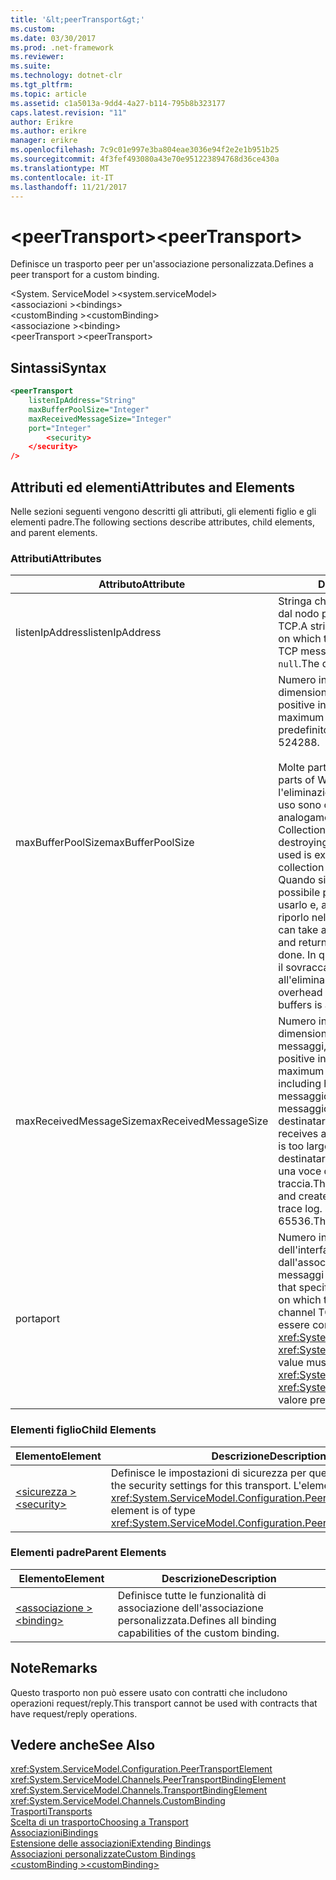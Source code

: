 ```yaml
---
title: '&lt;peerTransport&gt;'
ms.custom: 
ms.date: 03/30/2017
ms.prod: .net-framework
ms.reviewer: 
ms.suite: 
ms.technology: dotnet-clr
ms.tgt_pltfrm: 
ms.topic: article
ms.assetid: c1a5013a-9dd4-4a27-b114-795b8b323177
caps.latest.revision: "11"
author: Erikre
ms.author: erikre
manager: erikre
ms.openlocfilehash: 7c9c01e997e3ba804eae3036e94f2e2e1b951b25
ms.sourcegitcommit: 4f3fef493080a43e70e951223894768d36ce430a
ms.translationtype: MT
ms.contentlocale: it-IT
ms.lasthandoff: 11/21/2017
---
```

# <a name="ltpeertransportgt"></a><span data-ttu-id="ac86b-102">&lt;peerTransport&gt;</span><span class="sxs-lookup"><span data-stu-id="ac86b-102">&lt;peerTransport&gt;</span></span>
<span data-ttu-id="ac86b-103">Definisce un trasporto peer per un'associazione personalizzata.</span><span class="sxs-lookup"><span data-stu-id="ac86b-103">Defines a peer transport for a custom binding.</span></span>  
  
 <span data-ttu-id="ac86b-104">\<System. ServiceModel ></span><span class="sxs-lookup"><span data-stu-id="ac86b-104">\<system.serviceModel></span></span>  
<span data-ttu-id="ac86b-105">\<associazioni ></span><span class="sxs-lookup"><span data-stu-id="ac86b-105">\<bindings></span></span>  
<span data-ttu-id="ac86b-106">\<customBinding ></span><span class="sxs-lookup"><span data-stu-id="ac86b-106">\<customBinding></span></span>  
<span data-ttu-id="ac86b-107">\<associazione ></span><span class="sxs-lookup"><span data-stu-id="ac86b-107">\<binding></span></span>  
<span data-ttu-id="ac86b-108">\<peerTransport ></span><span class="sxs-lookup"><span data-stu-id="ac86b-108">\<peerTransport></span></span>  
  
## <a name="syntax"></a><span data-ttu-id="ac86b-109">Sintassi</span><span class="sxs-lookup"><span data-stu-id="ac86b-109">Syntax</span></span>  
  
```xml  
<peerTransport   
    listenIpAddress="String"  
    maxBufferPoolSize="Integer"  
    maxReceivedMessageSize="Integer"  
    port="Integer"  
        <security>  
    </security>  
/>  
```  
  
## <a name="attributes-and-elements"></a><span data-ttu-id="ac86b-110">Attributi ed elementi</span><span class="sxs-lookup"><span data-stu-id="ac86b-110">Attributes and Elements</span></span>  
 <span data-ttu-id="ac86b-111">Nelle sezioni seguenti vengono descritti gli attributi, gli elementi figlio e gli elementi padre.</span><span class="sxs-lookup"><span data-stu-id="ac86b-111">The following sections describe attributes, child elements, and parent elements.</span></span>  
  
### <a name="attributes"></a><span data-ttu-id="ac86b-112">Attributi</span><span class="sxs-lookup"><span data-stu-id="ac86b-112">Attributes</span></span>  
  
|<span data-ttu-id="ac86b-113">Attributo</span><span class="sxs-lookup"><span data-stu-id="ac86b-113">Attribute</span></span>|<span data-ttu-id="ac86b-114">Descrizione</span><span class="sxs-lookup"><span data-stu-id="ac86b-114">Description</span></span>|  
|---------------|-----------------|  
|<span data-ttu-id="ac86b-115">listenIpAddress</span><span class="sxs-lookup"><span data-stu-id="ac86b-115">listenIpAddress</span></span>|<span data-ttu-id="ac86b-116">Stringa che specifica l'indirizzo IP usato dal nodo peer per l'ascolto dei messaggi TCP.</span><span class="sxs-lookup"><span data-stu-id="ac86b-116">A string that specifies an IP address on which the peer node will listen for TCP messages.</span></span> <span data-ttu-id="ac86b-117">Il valore predefinito è `null`.</span><span class="sxs-lookup"><span data-stu-id="ac86b-117">The default is `null`.</span></span>|  
|<span data-ttu-id="ac86b-118">maxBufferPoolSize</span><span class="sxs-lookup"><span data-stu-id="ac86b-118">maxBufferPoolSize</span></span>|<span data-ttu-id="ac86b-119">Numero intero positivo che specifica la dimensione massima del pool di buffer.</span><span class="sxs-lookup"><span data-stu-id="ac86b-119">A positive integer that specifies the maximum size of the buffer pool.</span></span> <span data-ttu-id="ac86b-120">Il valore predefinito è 524288.</span><span class="sxs-lookup"><span data-stu-id="ac86b-120">The default is 524288.</span></span><br /><br /> <span data-ttu-id="ac86b-121">Molte parti di WCF usano buffer.</span><span class="sxs-lookup"><span data-stu-id="ac86b-121">Many parts of WCF use buffers.</span></span> <span data-ttu-id="ac86b-122">La creazione e l'eliminazione dei buffer a ogni relativo uso sono operazioni onerose, analogamente a quelle di Garbage Collection dei buffer.</span><span class="sxs-lookup"><span data-stu-id="ac86b-122">Creating and destroying buffers each time they are used is expensive, and garbage collection for buffers is also expensive.</span></span> <span data-ttu-id="ac86b-123">Quando si usa un pool di buffer è possibile prelevare un buffer dal pool, usarlo e, al termine delle operazioni, riporlo nel pool.</span><span class="sxs-lookup"><span data-stu-id="ac86b-123">With buffer pools, you can take a buffer from the pool, use it, and return it to the pool once you are done.</span></span> <span data-ttu-id="ac86b-124">In questo modo è possibile evitare il sovraccarico dovuto alla creazione e all'eliminazione dei buffer.</span><span class="sxs-lookup"><span data-stu-id="ac86b-124">Thus the overhead in creating and destroying buffers is avoided.</span></span>|  
|<span data-ttu-id="ac86b-125">maxReceivedMessageSize</span><span class="sxs-lookup"><span data-stu-id="ac86b-125">maxReceivedMessageSize</span></span>|<span data-ttu-id="ac86b-126">Numero intero positivo che definisce la dimensione massima in byte dei messaggi, comprese le intestazioni.</span><span class="sxs-lookup"><span data-stu-id="ac86b-126">A positive integer that defines the maximum message size in bytes including headers.</span></span> <span data-ttu-id="ac86b-127">Il mittente di un messaggio riceve un errore SOAP se il messaggio è troppo grande per il destinatario.</span><span class="sxs-lookup"><span data-stu-id="ac86b-127">The sender of a message receives a SOAP fault when the message is too large for the receiver.</span></span> <span data-ttu-id="ac86b-128">Il destinatario elimina il messaggio e crea una voce dell'evento nel registro di traccia.</span><span class="sxs-lookup"><span data-stu-id="ac86b-128">The receiver drops the message and creates an entry of the event in the trace log.</span></span> <span data-ttu-id="ac86b-129">Il valore predefinito è 65536.</span><span class="sxs-lookup"><span data-stu-id="ac86b-129">The default is 65536.</span></span>|  
|<span data-ttu-id="ac86b-130">porta</span><span class="sxs-lookup"><span data-stu-id="ac86b-130">port</span></span>|<span data-ttu-id="ac86b-131">Numero intero che specifica la porta dell'interfaccia di rete usata dall'associazione per elaborare i messaggi TCP del canale peer.</span><span class="sxs-lookup"><span data-stu-id="ac86b-131">An integer that specifies the network interface port on which this binding will process peer channel TCP messages.</span></span> <span data-ttu-id="ac86b-132">Il valore deve essere compreso tra <xref:System.Net.IPEndPoint.MinPort> e <xref:System.Net.IPEndPoint.MaxPort>.</span><span class="sxs-lookup"><span data-stu-id="ac86b-132">This value must be between <xref:System.Net.IPEndPoint.MinPort> and <xref:System.Net.IPEndPoint.MaxPort>.</span></span> <span data-ttu-id="ac86b-133">Il valore predefinito è 0.</span><span class="sxs-lookup"><span data-stu-id="ac86b-133">The default is 0.</span></span>|  
  
### <a name="child-elements"></a><span data-ttu-id="ac86b-134">Elementi figlio</span><span class="sxs-lookup"><span data-stu-id="ac86b-134">Child Elements</span></span>  
  
|<span data-ttu-id="ac86b-135">Elemento</span><span class="sxs-lookup"><span data-stu-id="ac86b-135">Element</span></span>|<span data-ttu-id="ac86b-136">Descrizione</span><span class="sxs-lookup"><span data-stu-id="ac86b-136">Description</span></span>|  
|-------------|-----------------|  
|[<span data-ttu-id="ac86b-137">\<sicurezza ></span><span class="sxs-lookup"><span data-stu-id="ac86b-137">\<security></span></span>](../../../../../docs/framework/configure-apps/file-schema/wcf/security-of-peertransport.md)|<span data-ttu-id="ac86b-138">Definisce le impostazioni di sicurezza per questo trasporto.</span><span class="sxs-lookup"><span data-stu-id="ac86b-138">Defines the security settings for this transport.</span></span> <span data-ttu-id="ac86b-139">L'elemento è di tipo <xref:System.ServiceModel.Configuration.PeerSecurityElement>.</span><span class="sxs-lookup"><span data-stu-id="ac86b-139">This element is of type <xref:System.ServiceModel.Configuration.PeerSecurityElement>.</span></span>|  
  
### <a name="parent-elements"></a><span data-ttu-id="ac86b-140">Elementi padre</span><span class="sxs-lookup"><span data-stu-id="ac86b-140">Parent Elements</span></span>  
  
|<span data-ttu-id="ac86b-141">Elemento</span><span class="sxs-lookup"><span data-stu-id="ac86b-141">Element</span></span>|<span data-ttu-id="ac86b-142">Descrizione</span><span class="sxs-lookup"><span data-stu-id="ac86b-142">Description</span></span>|  
|-------------|-----------------|  
|[<span data-ttu-id="ac86b-143">\<associazione ></span><span class="sxs-lookup"><span data-stu-id="ac86b-143">\<binding></span></span>](../../../../../docs/framework/misc/binding.md)|<span data-ttu-id="ac86b-144">Definisce tutte le funzionalità di associazione dell'associazione personalizzata.</span><span class="sxs-lookup"><span data-stu-id="ac86b-144">Defines all binding capabilities of the custom binding.</span></span>|  
  
## <a name="remarks"></a><span data-ttu-id="ac86b-145">Note</span><span class="sxs-lookup"><span data-stu-id="ac86b-145">Remarks</span></span>  
 <span data-ttu-id="ac86b-146">Questo trasporto non può essere usato con contratti che includono operazioni request/reply.</span><span class="sxs-lookup"><span data-stu-id="ac86b-146">This transport cannot be used with contracts that have request/reply operations.</span></span>  
  
## <a name="see-also"></a><span data-ttu-id="ac86b-147">Vedere anche</span><span class="sxs-lookup"><span data-stu-id="ac86b-147">See Also</span></span>  
 <xref:System.ServiceModel.Configuration.PeerTransportElement>  
 <xref:System.ServiceModel.Channels.PeerTransportBindingElement>  
 <xref:System.ServiceModel.Channels.TransportBindingElement>  
 <xref:System.ServiceModel.Channels.CustomBinding>  
 [<span data-ttu-id="ac86b-148">Trasporti</span><span class="sxs-lookup"><span data-stu-id="ac86b-148">Transports</span></span>](../../../../../docs/framework/wcf/feature-details/transports.md)  
 [<span data-ttu-id="ac86b-149">Scelta di un trasporto</span><span class="sxs-lookup"><span data-stu-id="ac86b-149">Choosing a Transport</span></span>](../../../../../docs/framework/wcf/feature-details/choosing-a-transport.md)  
 [<span data-ttu-id="ac86b-150">Associazioni</span><span class="sxs-lookup"><span data-stu-id="ac86b-150">Bindings</span></span>](../../../../../docs/framework/wcf/bindings.md)  
 [<span data-ttu-id="ac86b-151">Estensione delle associazioni</span><span class="sxs-lookup"><span data-stu-id="ac86b-151">Extending Bindings</span></span>](../../../../../docs/framework/wcf/extending/extending-bindings.md)  
 [<span data-ttu-id="ac86b-152">Associazioni personalizzate</span><span class="sxs-lookup"><span data-stu-id="ac86b-152">Custom Bindings</span></span>](../../../../../docs/framework/wcf/extending/custom-bindings.md)  
 [<span data-ttu-id="ac86b-153">\<customBinding ></span><span class="sxs-lookup"><span data-stu-id="ac86b-153">\<customBinding></span></span>](../../../../../docs/framework/configure-apps/file-schema/wcf/custombinding.md)
